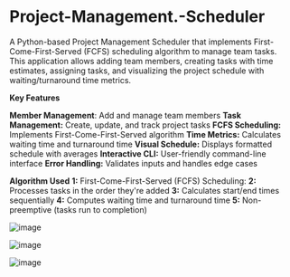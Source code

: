 # Project-Management.-Scheduler
A Python-based Project Management Scheduler that implements First-Come-First-Served (FCFS) scheduling algorithm to manage team tasks. This application allows adding team members, creating tasks with time estimates, assigning tasks, and visualizing the project schedule with waiting/turnaround time metrics.

**Key Features**

**Member Management**: Add and manage team members
**Task Management:** Create, update, and track project tasks
**FCFS Scheduling:** Implements First-Come-First-Served algorithm
**Time Metrics:** Calculates waiting time and turnaround time
**Visual Schedule:** Displays formatted schedule with averages
**Interactive CLI:** User-friendly command-line interface
**Error Handling:** Validates inputs and handles edge cases

**Algorithm Used**
**1:** First-Come-First-Served (FCFS) Scheduling:
**2:** Processes tasks in the order they're added
**3:** Calculates start/end times sequentially
**4:** Computes waiting time and turnaround time
**5:** Non-preemptive (tasks run to completion)

![image](https://github.com/user-attachments/assets/dfebec53-5a81-4fe2-a674-897f500004ea)

![image](https://github.com/user-attachments/assets/db472d39-8bdc-4dfa-b3bd-2bb055e8ec1c)

![image](https://github.com/user-attachments/assets/8343d317-c6ba-4cb2-9614-24673fb195c7)
